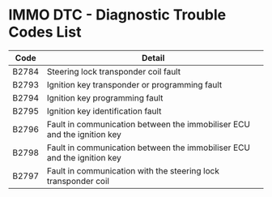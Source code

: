 # IMMO DTC - Diagnostic Trouble Codes List

| Code | Detail |
| - | - |
| B2784 | Steering lock transponder coil fault |
| B2793 | Ignition key transponder or programming fault |
| B2794 | Ignition key programming fault |
| B2795 | Ignition key identification fault |
| B2796 | Fault in communication between the immobiliser ECU and the ignition key |
| B2798 | Fault in communication between the immobiliser ECU and the ignition key |
| B2797 | Fault in communication with the steering lock transponder coil |
